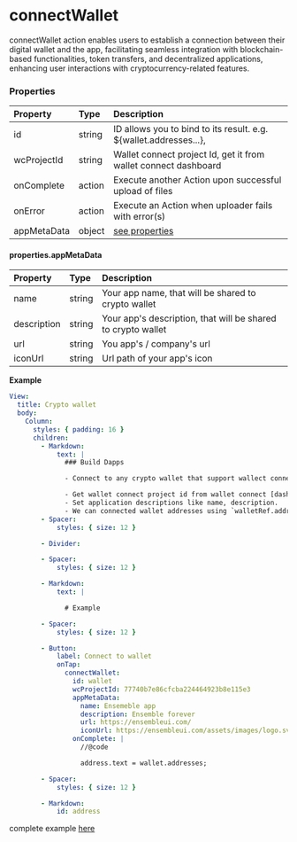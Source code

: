 # connectWallet

connectWallet action enables users to establish a connection between their digital wallet and the app, facilitating seamless integration with blockchain-based functionalities, token transfers, and decentralized applications, enhancing user interactions with cryptocurrency-related features.

### Properties

| Property    | Type   | Description                                                       |
| :---------- | :----- | :---------------------------------------------------------------- |
| id          | string | ID allows you to bind to its result. e.g. ${wallet.addresses...}, |
| wcProjectId | string | Wallet connect project Id, get it from wallet connect dashboard   |
| onComplete  | action | Execute another Action upon successful upload of files            |
| onError     | action | Execute an Action when uploader fails with error(s)               |
| appMetaData | object | [see properties](#propertiesappMetaData)                          |

#### properties.appMetaData

| Property    | Type   | Description                                                  |
| :---------- | :----- | :----------------------------------------------------------- |
| name        | string | Your app name, that will be shared to crypto wallet          |
| description | string | Your app's description, that will be shared to crypto wallet |
| url         | string | You app's / company's url                                    |
| iconUrl     | string | Url path of your app's icon                                  |

**Example**



```yaml
View:
  title: Crypto wallet
  body:
    Column:
      styles: { padding: 16 }
      children:
        - Markdown:
            text: |
              ### Build Dapps

              - Connect to any crypto wallet that support wallect connect v1, check supporting wallet. [Wallet Connect Explorer](https://walletconnect.com/explorer?version=1)

              - Get wallet connect project id from wallet connect [dashboard](https://cloud.walletconnect.com/sign-in)
              - Set application descriptions like name, description.
              - We can connected wallet addresses using `walletRef.addresses`.
        - Spacer:
            styles: { size: 12 }

        - Divider:

        - Spacer:
            styles: { size: 12 }

        - Markdown:
            text: |

              # Example

        - Spacer:
            styles: { size: 12 }

        - Button:
            label: Connect to wallet
            onTap:
              connectWallet:
                id: wallet
                wcProjectId: 77740b7e86cfcba224464923b8e115e3
                appMetaData:
                  name: Ensemeble app
                  description: Ensemble forever
                  url: https://ensembleui.com/
                  iconUrl: https://ensembleui.com/assets/images/logo.svg
                onComplete: |
                  //@code

                  address.text = wallet.addresses;

        - Spacer:
            styles: { size: 12 }

        - Markdown:
            id: address
```



complete example [here](https://studio.ensembleui.com/app/e24402cb-75e2-404c-866c-29e6c3dd7992/screen/MnW9B85MmtqPXLEdZETu?propertyPanelEnabled=true&instantPreviewDisabled=false&editorV2Enabled=true)
